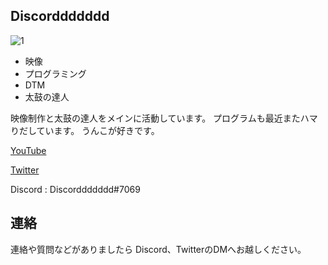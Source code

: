 ## Discorddddddd
![1](https://user-images.githubusercontent.com/68989092/95603372-24de0d80-0a91-11eb-8331-a2c6f515ba0c.png)

- 映像
- プログラミング
- DTM
- 太鼓の達人

映像制作と太鼓の達人をメインに活動しています。
プログラムも最近またハマりだしています。
うんこが好きです。

[YouTube](https://www.youtube.com/channel/UCEyHsbXJc6I-3whBg5GvQCw)

[Twitter](https://twitter.com/_discorddddddd_)

Discord : Discorddddddd#7069

## 連絡
連絡や質問などがありましたら
Discord、TwitterのDMへお越しください。
